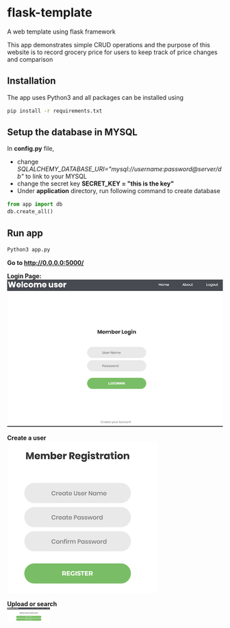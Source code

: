 # flask-template
A web template using flask framework

This app demonstrates simple CRUD operations and the purpose of this website is to record grocery price for users to keep track of price changes and comparison



## Installation

The app uses Python3 and all packages can be installed using

```bash
pip install -r requirements.txt
```

## Setup the database in MYSQL

In **config.py** file, 
- change *SQLALCHEMY_DATABASE_URI="mysql://username:password@server/db"* to link to your MYSQL
- change the secret key **SECRET_KEY = "this is the key"**
- Under **application** directory, run following command to create database
```python
from app import db
db.create_all()
```


## Run app

``` bash
Python3 app.py
```
**Go to http://0.0.0.0:5000/**

**Login Page:**<br/>
![Pages](images/img1.png)




**Create a user**<br/>
![Pages](images/img2.png)


**Upload or search**<br/>
<img src="images/img3.png" width = 100>
